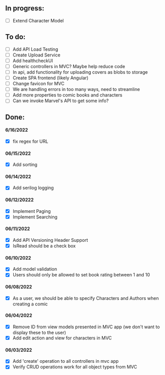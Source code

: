 ## In progress:
- [ ] Extend Character Model

## To do:
- [ ] Add API Load Testing
- [ ] Create Upload Service
- [ ] Add healthcheckUI
- [ ] Generic controllers in MVC? Maybe help reduce code
- [ ] In api, add functionality for uploading covers as blobs to storage
- [ ] Create SPA frontend (likely Angular)
- [ ] Change favicon for MVC
- [ ] We are handling errors in too many ways, need to streamline
- [ ] Add more properties to comic books and characters
- [ ] Can we invoke Marvel's API to get some info?

## Done:
#### 6/16/2022
- [x] fix regex for URL

#### 06/15/2022
- [x] Add sorting


#### 06/14/2022
- [x] Add serilog logging

#### 06/12/20222
- [x] Implement Paging
- [x] Implement Searching

#### 06/11/2022
- [x] Add API Versioning Header Support
- [x] IsRead should be a check box

#### 06/10/2022
- [x] Add model validation
- [x] Users should only be allowed to set book rating between 1 and 10

#### 06/08/2022
- [x] As a user, we should be able to specify Characters and Authors when creating a comic

#### 06/04/2022
- [x] Remove ID from view models presented in MVC app (we don't want to display these to the user)
- [x] Add edit action and view for characters in MVC

#### 06/03/2022
- [x] Add 'create' operation to all controllers in mvc app
- [x] Verify CRUD operations work for all object types from MVC